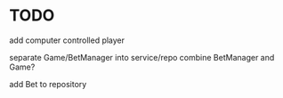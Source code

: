# TODO
add computer controlled player

separate Game/BetManager into service/repo
combine BetManager and Game?

add Bet to repository